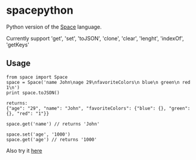 spacepython
===========

Python version of the <a href="http://spaceful.org/">Space</a> language. 

Currently support 'get', 'set', 'toJSON', 'clone', 'clear', 'lenght', 'indexOf', 'getKeys'

Usage
-------

    from space import Space
    space = Space('name John\nage 29\nfavoriteColors\n blue\n green\n red 1\n')
    print space.toJSON()
    
    returns:
    {"age": "29", "name": "John", "favoriteColors": {"blue": {}, "green": {}, "red": "1"}}
    
    space.get('name') // returns 'John'
    
    space.set('age', '1000') 
    space.get('age') // returns '1000'
    

Also try it <a href="http://spacefulpython.appspot.com/">here</a>    
